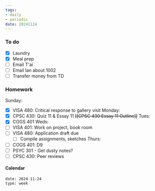 ```yaml
---
tags:
- daily
- periodic
date: 20241124
---
```


### To do
- [x] Laundry
- [x] Meal prep
- [ ] Email T'ai 
- [ ] Email Ian about 1002
- [ ] Transfer money from TD

### Homework
Sunday: 
- [x] VISA 480: Critical response to gallery visit
Monday: 
- [x] CPSC 430: Quiz 11 & Essay 11 ~~[[CPSC 430 Essay 11 Outline]]~~
Tues:
- [x] COGS 401
Weds:
- [ ] VISA 401: Work on project, book room
- [ ] VISA 480: Application draft due
	- [ ] Compile assignments, sketches
Thurs:
- [ ] COGS 401: D9 
- [ ] PSYC 301 - Get dusty notes? 
- [ ] CPSC 430: Peer reviews

#### Calendar
```gEvent
date: 2024-11-24
type: week
```


